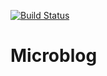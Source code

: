 [![Build Status](https://travis-ci.org/JRRZ/microblog.png)](https://travis-ci.org/JRRZ/microblog)

# Microblog